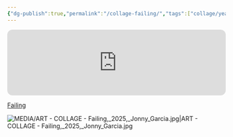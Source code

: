 ```yaml
---
{"dg-publish":true,"permalink":"/collage-failing/","tags":["collage/year-2025","c/man","c/woman","c/colour-red","c/colour-blue","c/flat-background","c/colour-black","c/tatoo","c/upsidedown","c/N/CL","c/N/AK","collage/book/2025"],"created":"2025-07-07T17:59:51.395-04:00","updated":"2025-09-09T13:52:17.391-04:00"}
---
```



<iframe style="border-radius:12px" src="https://open.spotify.com/embed/track/1wyVyr8OhYsC9l0WgPPbh8?utm_source=generator&theme=0" width="100%" height="152" frameBorder="0" allowfullscreen="" allow="autoplay; clipboard-write; encrypted-media; fullscreen; picture-in-picture" loading="lazy"></iframe>

[Failing](https://www.instagram.com/p/DLzf3oqRPFU/?utm_source=ig_web_copy_link)

![MEDIA/ART - COLLAGE - Failing,_2025,_Jonny_Garcia.jpg|ART - COLLAGE - Failing,_2025,_Jonny_Garcia.jpg](/img/user/MEDIA/ART%20-%20COLLAGE%20-%20Failing,_2025,_Jonny_Garcia.jpg)
